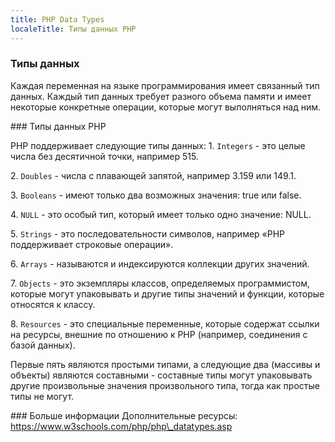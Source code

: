 ---
title: PHP Data Types
localeTitle: Типы данных PHP
---### Типы данных

Каждая переменная на языке программирования имеет связанный тип данных. Каждый тип данных требует разного объема памяти и имеет некоторые конкретные операции, которые могут выполняться над ним.

\### Типы данных PHP

PHP поддерживает следующие типы данных: 1. `Integers` - это целые числа без десятичной точки, например 515.

2\. `Doubles` - числа с плавающей запятой, например 3.159 или 149.1.

3\. `Booleans` - имеют только два возможных значения: true или false.

4\. `NULL` - это особый тип, который имеет только одно значение: NULL.

5\. `Strings` - это последовательности символов, например «PHP поддерживает строковые операции».

6\. `Arrays` - называются и индексируются коллекции других значений.

7\. `Objects` - это экземпляры классов, определяемых программистом, которые могут упаковывать и другие типы значений и функции, которые относятся к классу.

8\. `Resources` - это специальные переменные, которые содержат ссылки на ресурсы, внешние по отношению к PHP (например, соединения с базой данных).

Первые пять являются простыми типами, а следующие два (массивы и объекты) являются составными - составные типы могут упаковывать другие произвольные значения произвольного типа, тогда как простые типы не могут.

\### Больше информации Дополнительные ресурсы: https://www.w3schools.com/php/php\_datatypes.asp